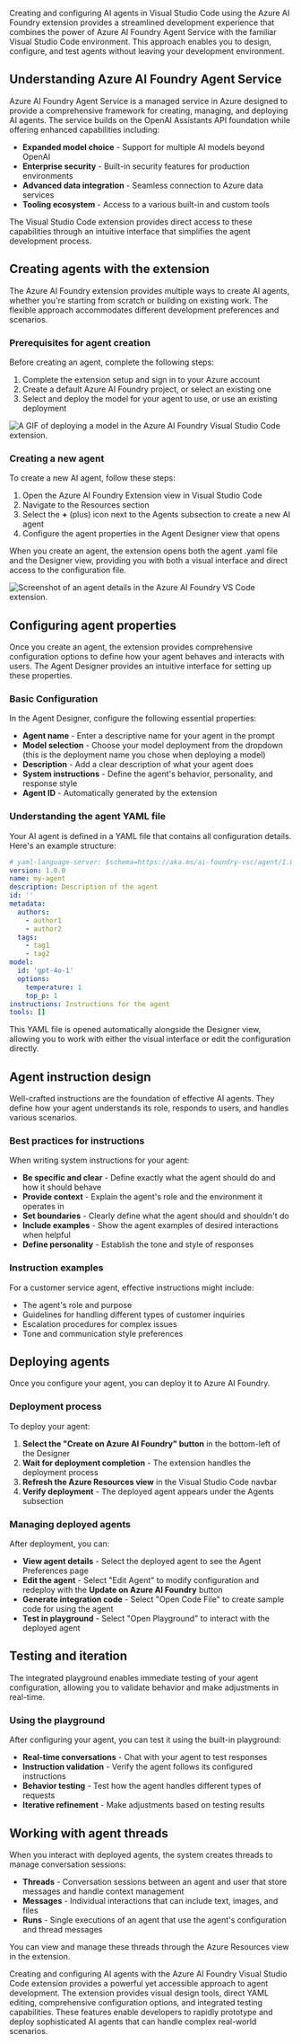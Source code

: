 Creating and configuring AI agents in Visual Studio Code using the Azure AI Foundry extension provides a streamlined development experience that combines the power of Azure AI Foundry Agent Service with the familiar Visual Studio Code environment. This approach enables you to design, configure, and test agents without leaving your development environment.

## Understanding Azure AI Foundry Agent Service

Azure AI Foundry Agent Service is a managed service in Azure designed to provide a comprehensive framework for creating, managing, and deploying AI agents. The service builds on the OpenAI Assistants API foundation while offering enhanced capabilities including:

- **Expanded model choice** - Support for multiple AI models beyond OpenAI
- **Enterprise security** - Built-in security features for production environments
- **Advanced data integration** - Seamless connection to Azure data services
- **Tooling ecosystem** - Access to a various built-in and custom tools

The Visual Studio Code extension provides direct access to these capabilities through an intuitive interface that simplifies the agent development process.

## Creating agents with the extension

The Azure AI Foundry extension provides multiple ways to create AI agents, whether you're starting from scratch or building on existing work. The flexible approach accommodates different development preferences and scenarios.

### Prerequisites for agent creation

Before creating an agent, complete the following steps:

1. Complete the extension setup and sign in to your Azure account
1. Create a default Azure AI Foundry project, or select an existing one
1. Select and deploy the model for your agent to use, or use an existing deployment 

![A GIF of deploying a model in the Azure AI Foundry Visual Studio Code extension.](../media/vs-code-deploy-model.gif)

### Creating a new agent

To create a new AI agent, follow these steps:

1. Open the Azure AI Foundry Extension view in Visual Studio Code
1. Navigate to the Resources section
1. Select the **+** (plus) icon next to the Agents subsection to create a new AI agent
1. Configure the agent properties in the Agent Designer view that opens

When you create an agent, the extension opens both the agent .yaml file and the Designer view, providing you with both a visual interface and direct access to the configuration file.

![Screenshot of an agent details in the Azure AI Foundry VS Code extension.](../media/vs-code-create-new-agent.png)

## Configuring agent properties

Once you create an agent, the extension provides comprehensive configuration options to define how your agent behaves and interacts with users. The Agent Designer provides an intuitive interface for setting up these properties.

### Basic Configuration

In the Agent Designer, configure the following essential properties:

- **Agent name** - Enter a descriptive name for your agent in the prompt
- **Model selection** - Choose your model deployment from the dropdown (this is the deployment name you chose when deploying a model)
- **Description** - Add a clear description of what your agent does
- **System instructions** - Define the agent's behavior, personality, and response style
- **Agent ID** - Automatically generated by the extension

### Understanding the agent YAML file

Your AI agent is defined in a YAML file that contains all configuration details. Here's an example structure:

```yaml
# yaml-language-server: $schema=https://aka.ms/ai-foundry-vsc/agent/1.0.0
version: 1.0.0
name: my-agent
description: Description of the agent
id: ''
metadata:
  authors:
    - author1
    - author2
  tags:
    - tag1
    - tag2
model:
  id: 'gpt-4o-1'
  options:
    temperature: 1
    top_p: 1
instructions: Instructions for the agent
tools: []
```

This YAML file is opened automatically alongside the Designer view, allowing you to work with either the visual interface or edit the configuration directly.

## Agent instruction design

Well-crafted instructions are the foundation of effective AI agents. They define how your agent understands its role, responds to users, and handles various scenarios.

### Best practices for instructions

When writing system instructions for your agent:
- **Be specific and clear** - Define exactly what the agent should do and how it should behave
- **Provide context** - Explain the agent's role and the environment it operates in
- **Set boundaries** - Clearly define what the agent should and shouldn't do
- **Include examples** - Show the agent examples of desired interactions when helpful
- **Define personality** - Establish the tone and style of responses

### Instruction examples

For a customer service agent, effective instructions might include:
- The agent's role and purpose
- Guidelines for handling different types of customer inquiries
- Escalation procedures for complex issues
- Tone and communication style preferences

## Deploying agents

Once you configure your agent, you can deploy it to Azure AI Foundry.

### Deployment process

To deploy your agent:

1. **Select the "Create on Azure AI Foundry" button** in the bottom-left of the Designer
2. **Wait for deployment completion** - The extension handles the deployment process
3. **Refresh the Azure Resources view** in the Visual Studio Code navbar
4. **Verify deployment** - The deployed agent appears under the Agents subsection

### Managing deployed agents

After deployment, you can:
- **View agent details** - Select the deployed agent to see the Agent Preferences page
- **Edit the agent** - Select "Edit Agent" to modify configuration and redeploy with the **Update on Azure AI Foundry** button
- **Generate integration code** - Select "Open Code File" to create sample code for using the agent
- **Test in playground** - Select "Open Playground" to interact with the deployed agent

## Testing and iteration

The integrated playground enables immediate testing of your agent configuration, allowing you to validate behavior and make adjustments in real-time.

### Using the playground

After configuring your agent, you can test it using the built-in playground:
- **Real-time conversations** - Chat with your agent to test responses
- **Instruction validation** - Verify the agent follows its configured instructions
- **Behavior testing** - Test how the agent handles different types of requests
- **Iterative refinement** - Make adjustments based on testing results

## Working with agent threads

When you interact with deployed agents, the system creates threads to manage conversation sessions:

- **Threads** - Conversation sessions between an agent and user that store messages and handle context management
- **Messages** - Individual interactions that can include text, images, and files
- **Runs** - Single executions of an agent that use the agent's configuration and thread messages

You can view and manage these threads through the Azure Resources view in the extension.

Creating and configuring AI agents with the Azure AI Foundry Visual Studio Code extension provides a powerful yet accessible approach to agent development. The extension provides visual design tools, direct YAML editing, comprehensive configuration options, and integrated testing capabilities. These features enable developers to rapidly prototype and deploy sophisticated AI agents that can handle complex real-world scenarios.